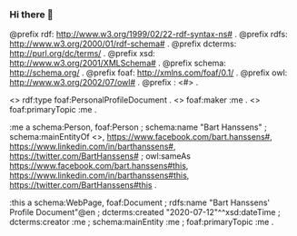### Hi there 👋

@prefix rdf: <http://www.w3.org/1999/02/22-rdf-syntax-ns#> .
@prefix rdfs: <http://www.w3.org/2000/01/rdf-schema#> .
@prefix dcterms: <http://purl.org/dc/terms/> .
@prefix xsd: <http://www.w3.org/2001/XMLSchema#> .
@prefix schema: <http://schema.org/> .
@prefix foaf: <http://xmlns.com/foaf/0.1/> .
@prefix owl: <http://www.w3.org/2002/07/owl#> .
@prefix : <#> . 

<> rdf:type foaf:PersonalProfileDocument .
<> foaf:maker :me .
<> foaf:primaryTopic :me .

:me a schema:Person, foaf:Person ;
  schema:name "Bart Hanssens" ;
  schema:mainEntityOf <>, <https://www.facebook.com/bart.hanssens#>, <https://www.linkedin.com/in/barthanssens#>, <https://twitter.com/BartHanssens#> ;
  owl:sameAs <https://www.facebook.com/bart.hanssens#this>, <https://www.linkedin.com/in/barthanssens#this>, <https://twitter.com/BartHanssens#this> .
  
:this a schema:WebPage, foaf:Document ;
  rdfs:name "Bart Hanssens' Profile Document"@en ;
  dcterms:created "2020-07-12"^^xsd:dateTime ;
  dcterms:creator :me ;
  schema:mainEntity :me ;
  foaf:primaryTopic :me .
